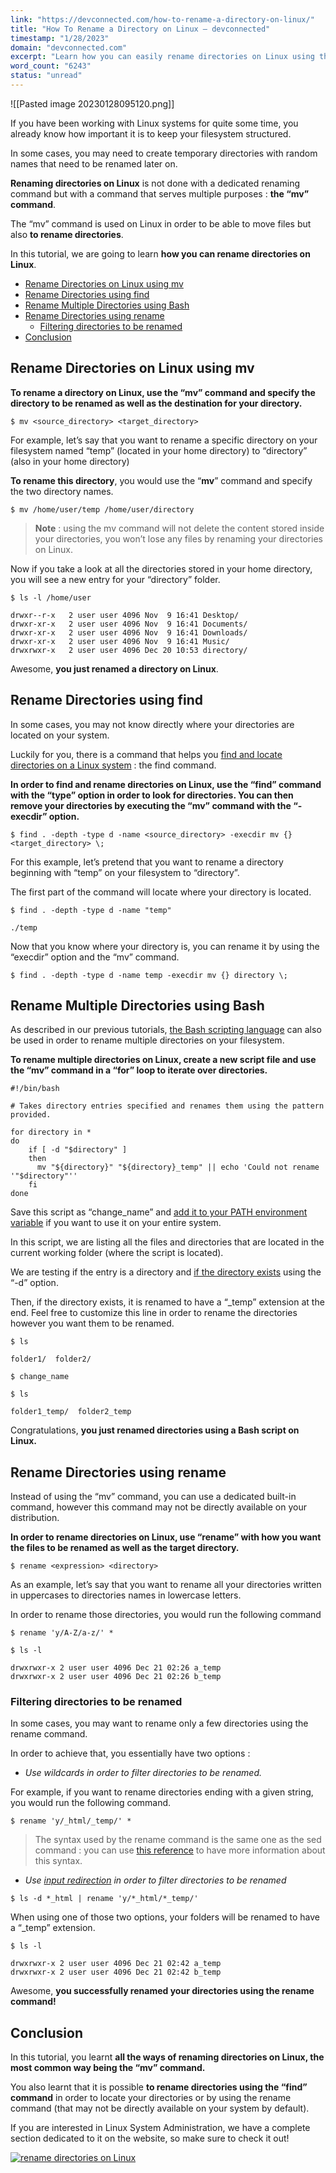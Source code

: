 ```yaml
---
link: "https://devconnected.com/how-to-rename-a-directory-on-linux/"
title: "How To Rename a Directory on Linux – devconnected"
timestamp: "1/28/2023"
domain: "devconnected.com"
excerpt: "Learn how you can easily rename directories on Linux using the mv command, but also the find and the rename command for directory."
word_count: "6243"
status: "unread"
---
```

![[Pasted image 20230128095120.png]]

If you have been working with Linux systems for quite some time, you already know how important it is to keep your filesystem structured.

In some cases, you may need to create temporary directories with random names that need to be renamed later on.

**Renaming directories on Linux** is not done with a dedicated renaming command but with a command that serves multiple purposes : **the “mv” command**.

The “mv” command is used on Linux in order to be able to move files but also **to rename directories**.

In this tutorial, we are going to learn **how you can rename directories on Linux**.

-   [Rename Directories on Linux using mv](#Rename_Directories_on_Linux_using_mv "Rename Directories on Linux using mv")
-   [Rename Directories using find](#Rename_Directories_using_find "Rename Directories using find")
-   [Rename Multiple Directories using Bash](#Rename_Multiple_Directories_using_Bash "Rename Multiple Directories using Bash")
-   [Rename Directories using rename](#Rename_Directories_using_rename "Rename Directories using rename")
    -   [Filtering directories to be renamed](#Filtering_directories_to_be_renamed "Filtering directories to be renamed")
-   [Conclusion](#Conclusion "Conclusion")

## Rename Directories on Linux using mv

**To rename a directory on Linux, use the “mv” command and specify the directory to be renamed as well as the destination for your directory.**

```
$ mv <source_directory> <target_directory>
```

For example, let’s say that you want to rename a specific directory on your filesystem named “temp” (located in your home directory) to “directory” (also in your home directory)

**To rename this directory**, you would use the “**mv**” command and specify the two directory names.

```
$ mv /home/user/temp /home/user/directory
```

> **Note** : using the mv command will not delete the content stored inside your directories, you won’t lose any files by renaming your directories on Linux.

Now if you take a look at all the directories stored in your home directory, you will see a new entry for your “directory” folder.

```
$ ls -l /home/user

drwxr--r-x   2 user user 4096 Nov  9 16:41 Desktop/
drwxr-xr-x   2 user user 4096 Nov  9 16:41 Documents/
drwxr-xr-x   2 user user 4096 Nov  9 16:41 Downloads/
drwxr-xr-x   2 user user 4096 Nov  9 16:41 Music/
drwxrwxr-x   2 user user 4096 Dec 20 10:53 directory/
```

Awesome, **you just renamed a directory on Linux**.

## Rename Directories using find

In some cases, you may not know directly where your directories are located on your system.

Luckily for you, there is a command that helps you [find and locate directories on a Linux system](https://devconnected.com/how-to-find-locate-files-on-a-linux-system/) : the find command.

**In order to find and rename directories on Linux, use the “find” command with the “type” option in order to look for directories. You can then remove your directories by executing the “mv” command with the “-execdir” option.**

```
$ find . -depth -type d -name <source_directory> -execdir mv {} <target_directory> \;
```

For this example, let’s pretend that you want to rename a directory beginning with “temp” on your filesystem to “directory”.

The first part of the command will locate where your directory is located.

```
$ find . -depth -type d -name "temp"

./temp
```

Now that you know where your directory is, you can rename it by using the “execdir” option and the “mv” command.

```
$ find . -depth -type d -name temp -execdir mv {} directory \;
```

## Rename Multiple Directories using Bash

As described in our previous tutorials, [the Bash scripting language](https://devconnected.com/writing-scripts-on-linux-using-bash/) can also be used in order to rename multiple directories on your filesystem.

**To rename multiple directories on Linux, create a new script file and use the “mv” command in a “for” loop to iterate over directories.**

```
#!/bin/bash

# Takes directory entries specified and renames them using the pattern provided.

for directory in *
do
    if [ -d "$directory" ]
    then
      mv "${directory}" "${directory}_temp" || echo 'Could not rename '"$directory"''
    fi
done
```

Save this script as “change\_name” and [add it to your PATH environment variable](https://devconnected.com/how-to-set-and-unset-environment-variables-on-linux/) if you want to use it on your entire system.

In this script, we are listing all the files and directories that are located in the current working folder (where the script is located).

We are testing if the entry is a directory and [if the directory exists](https://devconnected.com/how-to-check-if-file-or-directory-exists-in-bash/) using the “-d” option.

Then, if the directory exists, it is renamed to have a “\_temp” extension at the end. Feel free to customize this line in order to rename the directories however you want them to be renamed.

```
$ ls

folder1/  folder2/

$ change_name

$ ls 

folder1_temp/  folder2_temp
```

Congratulations, **you just renamed directories using a Bash script on Linux.**

## Rename Directories using rename

Instead of using the “mv” command, you can use a dedicated built-in command, however this command may not be directly available on your distribution.

**In order to rename directories on Linux, use “rename” with how you want the files to be renamed as well as the target directory.**

```
$ rename <expression> <directory>
```

As an example, let’s say that you want to rename all your directories written in uppercases to directories names in lowercase letters.

In order to rename those directories, you would run the following command

```
$ rename 'y/A-Z/a-z/' *

$ ls -l 

drwxrwxr-x 2 user user 4096 Dec 21 02:26 a_temp
drwxrwxr-x 2 user user 4096 Dec 21 02:26 b_temp
```

### Filtering directories to be renamed

In some cases, you may want to rename only a few directories using the rename command.

In order to achieve that, you essentially have two options :

-   *Use wildcards in order to filter directories to be renamed.*

For example, if you want to rename directories ending with a given string, you would run the following command.

```
$ rename 'y/_html/_temp/' *
```

> The syntax used by the rename command is the same one as the sed command : you can use [this reference](https://linux.die.net/man/1/sed) to have more information about this syntax.

-   *Use* [*input redirection*](https://devconnected.com/input-output-redirection-on-linux-explained/) *in order to filter directories to be renamed*

```
$ ls -d *_html | rename 'y/*_html/*_temp/'
```

When using one of those two options, your folders will be renamed to have a “\_temp” extension.

```
$ ls -l

drwxrwxr-x 2 user user 4096 Dec 21 02:42 a_temp
drwxrwxr-x 2 user user 4096 Dec 21 02:42 b_temp
```

Awesome, **you successfully renamed your directories using the rename command!**

## Conclusion

In this tutorial, you learnt **all the ways of renaming directories on Linux, the most common way being the “mv” command.**

You also learnt that it is possible **to rename directories using the “find” command** in order to locate your directories or by using the rename command (that may not be directly available on your system by default).

If you are interested in Linux System Administration, we have a complete section dedicated to it on the website, so make sure to check it out!

[![rename directories on Linux](https://devconnected.com/wp-content/uploads/2019/09/100.png)](https://devconnected.com/category/linux-administration/)